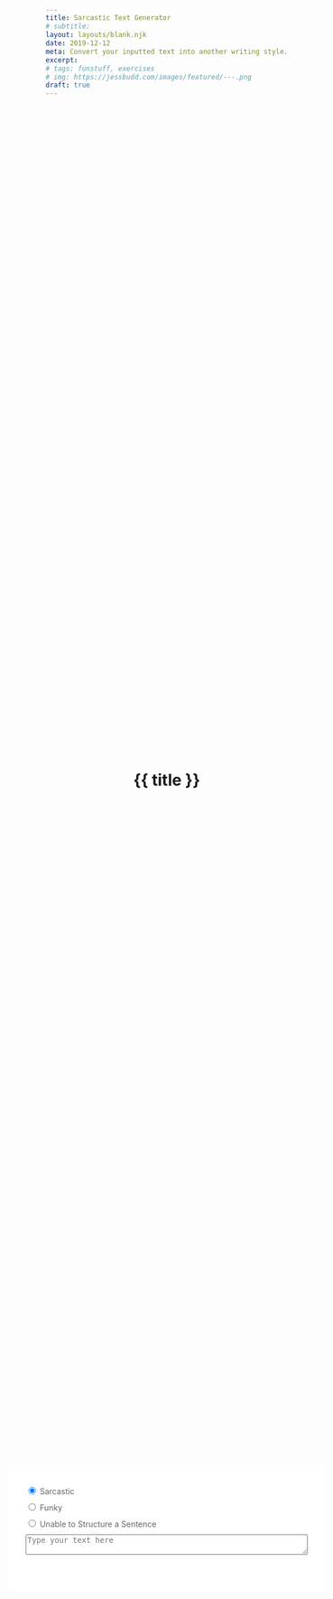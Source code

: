 ```yaml
---
title: Sarcastic Text Generator
# subtitle:
layout: layouts/blank.njk
date: 2019-12-12
meta: Convert your inputted text into another writing style.
excerpt:
# tags: funstuff, exercises
# img: https://jessbudd.com/images/featured/---.png
draft: true
---
```


<h1>{{ title }}</h1>

 <div class="typer">
    <label for="sarcastic">
      <input type="radio" value="sarcastic" id="sarcastic" name="filter" checked>
      Sarcastic
    </label>
    <label for="funky">
      <input type="radio" value="funky" id="funky" name="filter" >
      Funky
    </label>
    <label for="unable">
      <input type="radio" value="unable" id="unable" name="filter">
      Unable to Structure a Sentence
    </label>
    <textarea name="text" placeholder="Type your text here"></textarea>
    <p class="result"></p>
    <!-- <button id="copy">Copy Text</button> -->
  </div>

<script>

// function copy() {
//     console.log(result);
    
//   result.select();
//   document.execCommand("copy");
// }

// document.querySelector("#copy").addEventListener("click", copy);


const textarea = document.querySelector('[name="text"');
var result = document.querySelector('.result');
const inputs = Array.from(document.querySelectorAll('.typer input[name=filter]'));

/* eslint-disable */
const funkyLetters = {
  '-': '₋', '!': 'ᵎ', '?': 'ˀ', '(': '⁽', ')': '₎', '+': '⁺', '=': '₌', '0': '⁰', '1': '₁', '2': '²', '4': '₄', '5': '₅', '6': '₆', '7': '⁷', '8': '⁸', '9': '⁹', a: 'ᵃ', A: 'ᴬ', B: 'ᴮ', b: 'ᵦ', C: '𝒸', d: 'ᵈ', D: 'ᴰ', e: 'ₑ', E: 'ᴱ', f: '𝒻', F: 'ᶠ', g: 'ᵍ', G: 'ᴳ', h: 'ʰ', H: 'ₕ', I: 'ᵢ', i: 'ᵢ', j: 'ʲ', J: 'ᴶ', K: 'ₖ', k: 'ₖ', l: 'ˡ', L: 'ᴸ', m: 'ᵐ', M: 'ₘ', n: 'ₙ', N: 'ᴺ', o: 'ᵒ', O: 'ᴼ', p: 'ᵖ', P: 'ᴾ', Q: 'ᵠ', q: 'ᑫ', r: 'ʳ', R: 'ᵣ', S: 'ˢ', s: 'ˢ', t: 'ᵗ', T: 'ₜ', u: 'ᵘ', U: 'ᵤ', v: 'ᵛ', V: 'ᵥ', w: '𝓌', W: 'ʷ', x: 'ˣ', X: 'ˣ', y: 'y', Y: 'Y', z: '𝓏', Z: 'ᶻ'
};
/* eslint-enable */

// create object that holds our transform functions
const filters = {
    sarcastic: function(letter, index) {
        if(index % 2) {
            return letter.toUpperCase()
        }
        return letter.toLowerCase();        
    },
    funky: function(letter) {
        // check if funky letter exists
        let funkyLetter = funkyLetters[letter];
        if (funkyLetter) return funkyLetter;
        // if not, check if lowercase exists
        funkyLetter = funkyLetters[letter.toLowerCase()];
        if (funkyLetter) return funkyLetter;
        // if not, return regular letter
        return letter;
        console.log("funky");
    },
    unable: function() {
        console.log("unable");
        
    },
}

function transformText(text) {
    const filter = inputs.find( input => input.checked).value;
    console.log(filter);
    
    // take the text, and loop over each letter
    const mod = Array.from(text).map(filters[filter]);
    result.textContent = mod.join('');
}


textarea.addEventListener('input', event => transformText(event.target.value));

// TODO: Add copy to clipboard button

</script>

<style>
    body {
        min-height: 100vh;
        display: grid;
        align-items: center;
        justify-items: center;
    }
    .container {
        text-align: center;
        margin: 2% auto 0;
        display: grid;
        align-items: center;
        justify-items: center;
    }
    .typer {
      margin: 40px auto;
      background: white;
      width: 500px;
      padding: 2rem;
      padding: 2rem;
      border-radius: 3px;
      display: grid;
      text-align: left;
      color: #666;
    }
    p {
        color: #666;
    }
    textarea {
      width: 100%;
    }
    label,
    textarea {
        margin: 5px 0;
    }
  </style>
